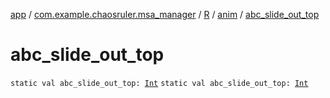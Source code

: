 [app](../../../index.md) / [com.example.chaosruler.msa_manager](../../index.md) / [R](../index.md) / [anim](index.md) / [abc_slide_out_top](.)

# abc_slide_out_top

`static val abc_slide_out_top: `[`Int`](https://kotlinlang.org/api/latest/jvm/stdlib/kotlin/-int/index.html)
`static val abc_slide_out_top: `[`Int`](https://kotlinlang.org/api/latest/jvm/stdlib/kotlin/-int/index.html)